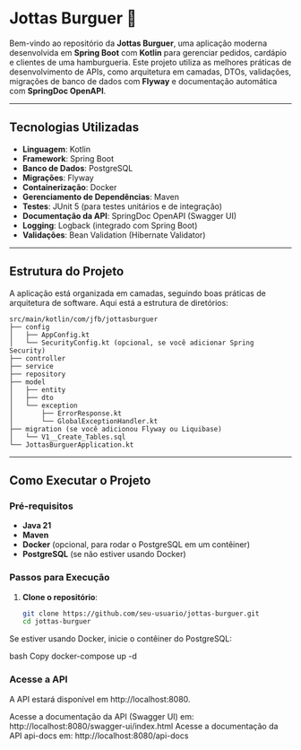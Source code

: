 # Jottas Burguer 🍔

Bem-vindo ao repositório da **Jottas Burguer**, uma aplicação moderna desenvolvida em **Spring Boot** com **Kotlin** para gerenciar pedidos, cardápio e clientes de uma hamburgueria. Este projeto utiliza as melhores práticas de desenvolvimento de APIs, como arquitetura em camadas, DTOs, validações, migrações de banco de dados com **Flyway** e documentação automática com **SpringDoc OpenAPI**.

---

## **Tecnologias Utilizadas**

- **Linguagem**: Kotlin
- **Framework**: Spring Boot
- **Banco de Dados**: PostgreSQL
- **Migrações**: Flyway
- **Containerização**: Docker
- **Gerenciamento de Dependências**: Maven
- **Testes**: JUnit 5 (para testes unitários e de integração)
- **Documentação da API**: SpringDoc OpenAPI (Swagger UI)
- **Logging**: Logback (integrado com Spring Boot)
- **Validações**: Bean Validation (Hibernate Validator)

---

## **Estrutura do Projeto**

A aplicação está organizada em camadas, seguindo boas práticas de arquitetura de software. Aqui está a estrutura de diretórios:

```plaintext
src/main/kotlin/com/jfb/jottasburguer
├── config
│   ├── AppConfig.kt
│   └── SecurityConfig.kt (opcional, se você adicionar Spring Security)
├── controller
├── service
├── repository
├── model
│   ├── entity
│   ├── dto
│   └── exception
│       ├── ErrorResponse.kt
│       └── GlobalExceptionHandler.kt
├── migration (se você adicionou Flyway ou Liquibase)
│   └── V1__Create_Tables.sql
└── JottasBurguerApplication.kt
```


---

## **Como Executar o Projeto**

### **Pré-requisitos**

- **Java 21**
- **Maven**
- **Docker** (opcional, para rodar o PostgreSQL em um contêiner)
- **PostgreSQL** (se não estiver usando Docker)

### **Passos para Execução**

1. **Clone o repositório**:
   ```bash
   git clone https://github.com/seu-usuario/jottas-burguer.git
   cd jottas-burguer

Se estiver usando Docker, inicie o contêiner do PostgreSQL:

bash
Copy
docker-compose up -d

### **Acesse a API**
A API estará disponível em http://localhost:8080.

Acesse a documentação da API (Swagger UI) em: http://localhost:8080/swagger-ui/index.html
Acesse a documentação da API api-docs em: http://localhost:8080/api-docs